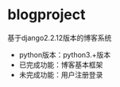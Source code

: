 # blogproject
基于django2.2.12版本的博客系统    
- python版本：python3.+版本     
- 已完成功能：博客基本框架     
- 未完成功能：用户注册登录    
